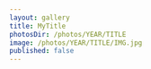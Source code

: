 ```yaml
---
layout: gallery
title: MyTitle
photosDir: /photos/YEAR/TITLE
image: /photos/YEAR/TITLE/IMG.jpg
published: false
---
```

